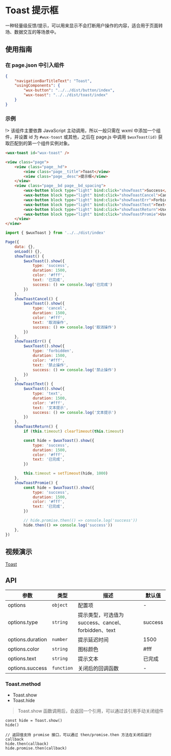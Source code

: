 # Toast 提示框

一种轻量级反馈/提示，可以用来显示不会打断用户操作的内容，适合用于页面转场、数据交互的等场景中。

## 使用指南

### 在 page.json 中引入组件

```json
{
    "navigationBarTitleText": "Toast",
    "usingComponents": {
        "wux-button": "../../dist/button/index",
        "wux-toast": "../../dist/toast/index"
    }
}
```

### 示例

!> 该组件主要依靠 JavaScript 主动调用，所以一般只需在 wxml 中添加一个组件，并设置 id 为 `#wux-toast` 或其他，之后在 page.js 中调用 `$wuxToast(id)` 获取匹配到的第一个组件实例对象。

```html
<wux-toast id="wux-toast" />

<view class="page">
    <view class="page__hd">
        <view class="page__title">Toast</view>
        <view class="page__desc">提示框</view>
    </view>
    <view class="page__bd page__bd_spacing">
        <wux-button block type="light" bind:click="showToast">Success</wux-button>
        <wux-button block type="light" bind:click="showToastCancel">Cancel</wux-button>
        <wux-button block type="light" bind:click="showToastErr">Forbidden</wux-button>
        <wux-button block type="light" bind:click="showToastText">Text</wux-button>
        <wux-button block type="light" bind:click="showToastReturn">Use return value to close</wux-button>
        <wux-button block type="light" bind:click="showToastPromie">Use promise to know when closed</wux-button>
    </view>
</view>
```

```js
import { $wuxToast } from '../../dist/index'

Page({
    data: {},
    onLoad() {},
    showToast() {
        $wuxToast().show({
            type: 'success',
            duration: 1500,
            color: '#fff',
            text: '已完成',
            success: () => console.log('已完成')
        })
    },
    showToastCancel() {
        $wuxToast().show({
            type: 'cancel',
            duration: 1500,
            color: '#fff',
            text: '取消操作',
            success: () => console.log('取消操作')
        })
    },
    showToastErr() {
        $wuxToast().show({
            type: 'forbidden',
            duration: 1500,
            color: '#fff',
            text: '禁止操作',
            success: () => console.log('禁止操作')
        })
    },
    showToastText() {
        $wuxToast().show({
            type: 'text',
            duration: 1500,
            color: '#fff',
            text: '文本提示',
            success: () => console.log('文本提示')
        })
    },
    showToastReturn() {
        if (this.timeout) clearTimeout(this.timeout)

        const hide = $wuxToast().show({
            type: 'success',
            duration: 1500,
            color: '#fff',
            text: '已完成',
        })

        this.timeout = setTimeout(hide, 1000)
    },
    showToastPromie() {
        const hide = $wuxToast().show({
            type: 'success',
            duration: 1500,
            color: '#fff',
            text: '已完成',
        })

        // hide.promise.then(() => console.log('success'))
        hide.then(() => console.log('success'))
    },
})
```

## 视频演示

[Toast](./_media/toast.mp4 ':include :type=iframe width=375px height=667px')

## API

| 参数 | 类型 | 描述 | 默认值 |
| --- | --- | --- | --- |
| options | <code>object</code> | 配置项 | - |
| options.type | <code>string</code> | 提示类型，可选值为 success、cancel、forbidden、text | success |
| options.duration | <code>number</code> | 提示延迟时间 | 1500 |
| options.color | <code>string</code> | 图标颜色 | #fff |
| options.text | <code>string</code> | 提示文本 | 已完成 |
| options.success | <code>function</code> | 关闭后的回调函数 | - |

### Toast.method

- Toast.show
- Toast.hide

> Toast.show 函数调用后，会返回一个引用，可以通过该引用手动关闭组件

```
const hide = Toast.show()
hide()

// 返回值支持 promise 接口，可以通过 then/promise.then 方法在关闭后运行 callback
hide.then(callback)
hide.promise.then(callback)
```